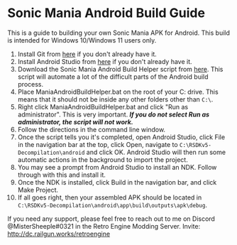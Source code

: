 # Sonic Mania Android Build Guide

This is a guide to building your own Sonic Mania APK for Android. This build is intended for Windows 10/Windows 11 users only.

1. Install Git from [here](https://gitforwindows.org/) if you don't already have it.
2. Install Android Studio from [here](https://developer.android.com/studio) if you don't already have it.
3. Download the Sonic Mania Android Build Helper script from [here](https://example.com). This script will automate a lot of the difficult parts of the Android build process.
4. Place ManiaAndroidBuildHelper.bat on the root of your C: drive. This means that it should not be inside any other folders other than `C:\`.
5. Right click ManiaAndroidBuildHelper.bat and click "Run as administrator". This is very important. ***If you do not select Run as administrator, the script will not work.***
6. Follow the directions in the command line window.
7. Once the script tells you it's completed, open Android Studio, click File in the navigation bar at the top, click Open, navigate to `C:\RSDKv5-Decompilation\android` and click OK. Android Studio will then run some automatic actions in the background to import the project.
8. You may see a prompt from Android Studio to install an NDK. Follow through with this and install it.
9. Once the NDK is installed, click Build in the navigation bar, and click Make Project.
10. If all goes right, then your assembled APK should be located in `C:\RSDKv5-Decompilation\android\app\build\outputs\apk\debug`.

If you need any support, please feel free to reach out to me on Discord @MisterSheeple#0321 in the Retro Engine Modding Server. Invite: http://dc.railgun.works/retroengine
